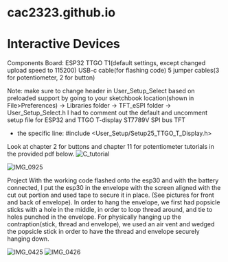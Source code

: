 # cac2323.github.io

# Interactive Devices


Components
Board: ESP32 TTGO T1(default settings, except changed upload speed to 115200)
USB-c cable(for flashing code)
5 jumper cables(3 for potentiometer, 2 for button)

Note: make sure to change header in User_Setup_Select based on preloaded support by going to your sketchbook location(shown in File>Preferences) -> Libraries folder -> TFT_eSPI folder -> User_Setup_Select.h
I had to comment out the default and uncomment setup file for ESP32 and TTGO T-display ST7789V SPI bus TFT 
  - the specific line: #include <User_Setup/Setup25_TTGO_T_Display.h>

Look at chapter 2 for buttons and chapter 11 for potentiometer tutorials in the provided pdf below. 
![C_tutorial](https://drive.google.com/file/d/1GLq7iRY_I1D5Fgma1Rd3yVhNt3dg7K0T/view)

![IMG_0925](mod2/IMG_0925.JPG)

Project
With the working code flashed onto the esp30 and with the battery connected, I put the esp30 in the envelope with the screen aligned with the cut out portion and used tape to secure it in place. (See pictures for front and back of envelope). In order to hang the envelope, we first had popsicle sticks with a hole in the middle, in order to loop thread around, and tie to holes punched in the envelope. For physically hanging up the contraption(stick, thread and envelope), we used an air vent and wedged the popsicle stick in order to have the thread and envelope securely hanging down. 

![IMG_0425](https://github.com/cac2323/cac2323.github.io/assets/117857284/0c35f401-5d0e-4caa-b576-f6e13be91492)
![IMG_0426](https://github.com/cac2323/cac2323.github.io/assets/117857284/6478f028-c165-410b-b931-57c9cb4a747b)


